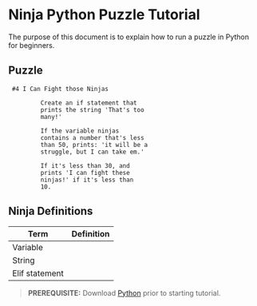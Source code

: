 # Ninja Python Puzzle Tutorial

The purpose of this document is to explain how to run a puzzle in Python for beginners.

## Puzzle

```
 #4 I Can Fight those Ninjas

         Create an if statement that
         prints the string 'That's too
         many!'

         If the variable ninjas
         contains a number that's less
         than 50, prints: 'it will be a
         struggle, but I can take em.'

         If it's less than 30, and
         prints 'I can fight these
         ninjas!' if it's less than
         10.
```

## Ninja Definitions

| Term           | Definition |
| -------------- | ---------- |
| Variable       |            |
| String         |            |
| Elif statement |

> <b>PREREQUISITE:</b> Download [Python](https://www.python.org/downloads/) prior to starting tutorial.
